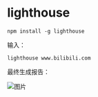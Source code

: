 # lighthouse

```git
npm install -g lighthouse
```

输入：

```git
lighthouse www.bilibili.com
```

最终生成报告：

![图片](/blog/images/performance/lighthouse1.png)
